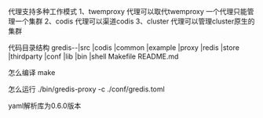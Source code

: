 代理支持多种工作模式
1、twemproxy
代理可以取代twemproxy
一个代理只能管理一个集群
2、codis
代理可以渠道codis
3、cluster
代理可以管理cluster原生的集群


代码目录结构
gredis--|src
			|codis
			|common
			|example
			|proxy
			|redis
			|store
			|thirdparty
		|conf
		|lib
		|bin
		|shell
		Makefile
		README.md

怎么编译
make	

怎么运行
./bin/gredis-proxy -c ./conf/gredis.toml 

yaml解析库为0.6.0版本
